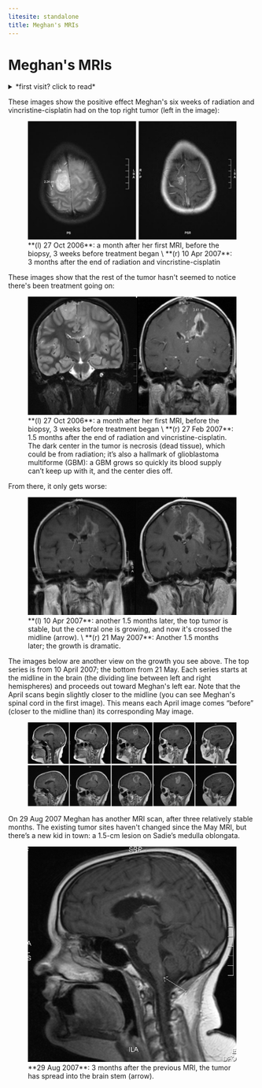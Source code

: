 ```yaml
---
litesite: standalone
title: Meghan's MRIs
---
```


# Meghan's MRIs

<details>
<summary>
*first visit? click to read*
</summary>

MRI images are flipped, meaning what you see on the left is actually on the right side of the brain and vice versa. I selected these images as carefully as I could, but they aren’t shots of exactly the same location in exactly the same position. Moreover, the images were taken on different equipment using different contrast fluids, which is why the tumor seems brighter on one image than on another. Last but not least, reading MRIs is an art and a science; I took my descriptions from what the radiologist said, not what I saw myself. I hope these images are helpful to you, but please don’t use them to draw conclusions about your own MRIs.

</details>

These images show the positive effect Meghan's six weeks of radiation and vincristine-cisplatin had on the top right tumor (left in the image):

<figure>
<img src="mri-top-pre-post-treatment.jpg" alt="Top view MRI before and after treatment">
<figcaption>**(l) 27 Oct 2006**: a month after her first MRI, before the biopsy, 3 weeks before treatment began \
**(r) 10 Apr 2007**: 3 months after the end of radiation and vincristine-cisplatin</figcaption>
</figure>

These images show that the rest of the tumor hasn't seemed to notice there's been treatment going on:

<figure>
<img src="mri-back-pre-post-treatment.jpg" alt="Back view MRI before and after treatment">
<figcaption>**(l) 27 Oct 2006**: a month after her first MRI, before the biopsy, 3 weeks before treatment began \
**(r) 27 Feb 2007**: 1.5 months after the end of radiation and vincristine-cisplatin. The dark center in the tumor is necrosis (dead tissue), which could be from radiation; it’s also a hallmark of glioblastoma multiforme (GBM): a GBM grows so quickly its blood supply can’t keep up with it, and the center dies off.
</figcaption>
</figure>

From there, it only gets worse:

<figure>
<img src="mri-back-pre-post-terminal.jpg" alt="Post-treatment back view MRIs 6 weeks apart, showing dramatic tumor growth">
<figcaption>**(l) 10 Apr 2007**: another 1.5 months later, the top tumor is stable, but the central one is growing, and now it's crossed the midline (arrow). \
**(r) 21 May 2007**: Another 1.5 months later; the growth is dramatic.  
</figcaption>
</figure>

The images below are another view on the growth you see above. The top series is from 10 April 2007; the bottom from 21 May. Each series starts at the midline in the brain (the dividing line between left and right hemispheres) and proceeds out toward Meghan's left ear. Note that the April scans begin slightly closer to the midline (you can see Meghan's spinal cord in the first image). This means each April image comes “before” (closer to the midline than) its corresponding May image.

<figure>
<img src="MRI_5_series_side.jpg" alt="side view May 2007 series" />
<img src="MRI_6_series_side.jpg" alt="side view June 2007 series" />
</figure>

On 29 Aug 2007 Meghan has another MRI scan, after three relatively stable months. The existing tumor sites haven't changed since the May MRI, but there’s a new kid in town: a 1.5-cm lesion on Sadie’s medulla oblongata.

<figure>
<img src="mri-side-brain-stem-lesion.jpg" alt="Side view MRI showing brain stem lesion">
<figcaption>**29 Aug 2007**: 3 months after the previous MRI, the tumor has spread into the brain stem (arrow).
</figcaption>
</figure>
